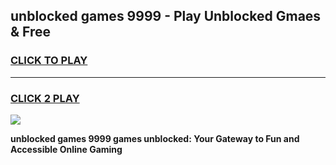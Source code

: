 
## unblocked games 9999 - Play Unblocked Gmaes & Free
<h3>
<a href="https://premium.freeplayer.one?title=unblocked_games_9999&ref=20F">CLICK TO PLAY</a></h3>
<hr>

<h3>
<a href="https://premium.freeplayer.one?title=unblocked_games_9999&ref=20F">CLICK 2 PLAY</a>
  
</h3>

<a href="https://premium.freeplayer.one?title=unblocked_games_9999&ref=20F/"><img src="https://clearcache.store/games.png"></a>


**unblocked games 9999 games unblocked: Your Gateway to Fun and Accessible Online Gaming**
